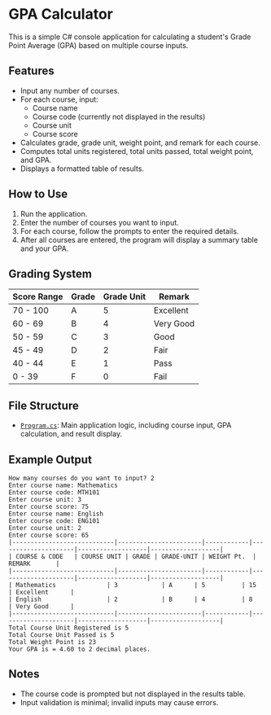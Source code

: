 # GPA Calculator

This is a simple C# console application for calculating a student's Grade Point Average (GPA) based on multiple course inputs.

## Features

- Input any number of courses.
- For each course, input:
  - Course name
  - Course code (currently not displayed in the results)
  - Course unit
  - Course score
- Calculates grade, grade unit, weight point, and remark for each course.
- Computes total units registered, total units passed, total weight point, and GPA.
- Displays a formatted table of results.

## How to Use

1. Run the application.
2. Enter the number of courses you want to input.
3. For each course, follow the prompts to enter the required details.
4. After all courses are entered, the program will display a summary table and your GPA.

## Grading System

| Score Range | Grade | Grade Unit | Remark      |
|-------------|-------|------------|-------------|
| 70 - 100    | A     | 5          | Excellent   |
| 60 - 69     | B     | 4          | Very Good   |
| 50 - 59     | C     | 3          | Good        |
| 45 - 49     | D     | 2          | Fair        |
| 40 - 44     | E     | 1          | Pass        |
| 0  - 39     | F     | 0          | Fail        |

## File Structure

- [`Program.cs`](Program.cs): Main application logic, including course input, GPA calculation, and result display.

## Example Output

```
How many courses do you want to input? 2
Enter course name: Mathematics
Enter course code: MTH101
Enter course unit: 3
Enter course score: 75
Enter course name: English
Enter course code: ENG101
Enter course unit: 2
Enter course score: 65
|----------------------------|-----------------------|------------|---------------------|-------------------|-------------------|
| COURSE & CODE   | COURSE UNIT | GRADE | GRADE-UNIT | WEIGHT Pt.  | REMARK       |
|----------------------------|-----------------------|------------|---------------------|-------------------|-------------------|
| Mathematics              | 3            | A      | 5          | 15              | Excellent      |
| English                  | 2            | B      | 4          | 8               | Very Good      |
|----------------------------|-----------------------|------------|---------------------|-------------------|-------------------|
Total Course Unit Registered is 5
Total Course Unit Passed is 5
Total Weight Point is 23
Your GPA is = 4.60 to 2 decimal places.
```

## Notes

- The course code is prompted but not displayed in the results table.
- Input validation is minimal; invalid inputs may cause errors.

